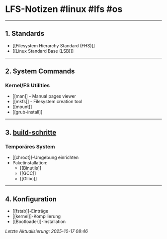 # LFS-Notizen #linux #lfs #os

---

## 1. Standards
- [[Filesystem Hierarchy Standard (FHS)]]
- [[Linux Standard Base (LSB)]]

---

## 2. System Commands
### Kernel/FS Utilities
- [[man]] - Manual pages viewer
- [[mkfs]] - Filesystem creation tool
- [[mount]]
- [[grub-install]]

---

## 3. [build-schritte](build-schritte.md)

### Temporäres System
- [[chroot]]-Umgebung einrichten
- Paketinstallation:
  - [[Binutils]]
  - [[GCC]]
  - [[Glibc]]

---

## 4. Konfiguration
- [[fstab]]-Einträge
- [[kernel]]-Kompilierung
- [[Bootloader]]-Installation

*Letzte Aktualisierung: 2025-10-17 08:46*